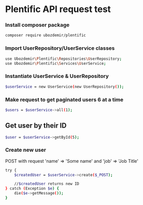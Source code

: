 # Plentific API request test

### Install composer package
```bash
composer require ubozdemir/plentific
```

### Import UserRepository/UserService classes
```bash
use Ubozdemir\Plentific\Repositories\UserRepository;
use Ubozdemir\Plentific\Services\UserService;
```

### Instantiate UserService & UserRepository
```bash
$userService = new UserService(new UserRepository());
```

### Make request to get paginated users 6 at a time
```bash
$users = $userService->all(1);
```

## Get user by their ID
```bash
$user = $userService->getById(5);
```

### Create new user

POST with request 'name' => 'Some name' and 'job' => 'Job Title'

```bash
try {
    $createdUser = $userService->create($_POST);

    //$createdUser returns new ID
} catch (Exception $e) {
    die($e->getMessage());
}
```